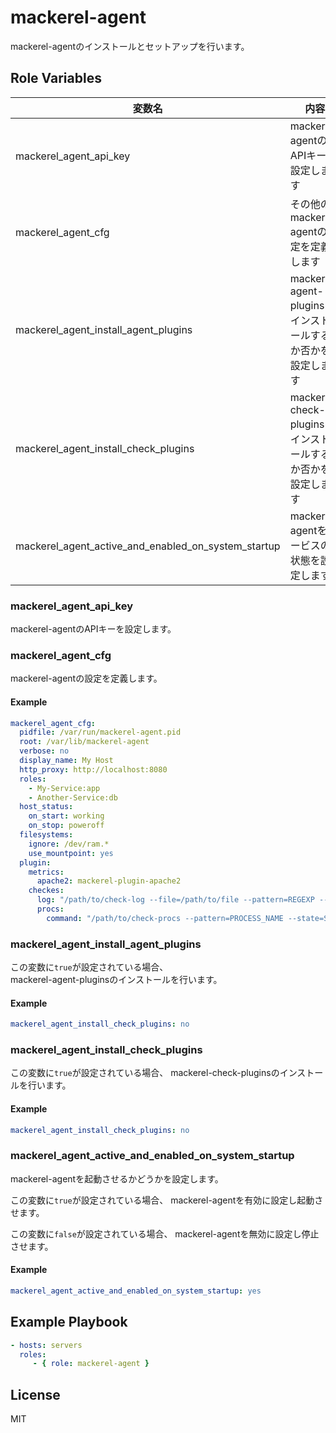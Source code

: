 mackerel-agent
=========

mackerel-agentのインストールとセットアップを行います。

Role Variables
--------------

| 変数名                                              | 内容                                                       |
| --------------------------------------------------- | ---------------------------------------------------------- |
| mackerel_agent_api_key                              | mackerel-agentのAPIキーを設定します                        |
| mackerel_agent_cfg                                  | その他のmackerel-agentの設定を定義します                   |
| mackerel_agent_install_agent_plugins                | mackerel-agent-pluginsをインストールするか否かを設定します |
| mackerel_agent_install_check_plugins                | mackerel-check-pluginsをインストールするか否かを設定します |
| mackerel_agent_active_and_enabled_on_system_startup | mackerel-agentをサービスの状態を設定します                 |


### mackerel_agent_api_key

mackerel-agentのAPIキーを設定します。

### mackerel_agent_cfg

mackerel-agentの設定を定義します。

#### Example

```yml
mackerel_agent_cfg:
  pidfile: /var/run/mackerel-agent.pid
  root: /var/lib/mackerel-agent
  verbose: no
  display_name: My Host
  http_proxy: http://localhost:8080
  roles:
    - My-Service:app
    - Another-Service:db
  host_status:
    on_start: working
    on_stop: poweroff
  filesystems:
    ignore: /dev/ram.*
    use_mountpoint: yes
  plugin:
    metrics:
      apache2: mackerel-plugin-apache2
    checkes:
      log: "/path/to/check-log --file=/path/to/file --pattern=REGEXP --warning-over=N --critical-over=N"
      procs:
        command: "/path/to/check-procs --pattern=PROCESS_NAME --state=STATE --warning-under=N"
```

### mackerel_agent_install_agent_plugins

この変数に`true`が設定されている場合、  
mackerel-agent-pluginsのインストールを行います。

#### Example

```yml
mackerel_agent_install_check_plugins: no
```

### mackerel_agent_install_check_plugins

この変数に`true`が設定されている場合、
mackerel-check-pluginsのインストールを行います。

#### Example

```yml
mackerel_agent_install_check_plugins: no
```

### mackerel_agent_active_and_enabled_on_system_startup

mackerel-agentを起動させるかどうかを設定します。

この変数に`true`が設定されている場合、
mackerel-agentを有効に設定し起動させます。

この変数に`false`が設定されている場合、
mackerel-agentを無効に設定し停止させます。

#### Example

```yml
mackerel_agent_active_and_enabled_on_system_startup: yes
```


Example Playbook
----------------

```yml
- hosts: servers
  roles:
     - { role: mackerel-agent }
```

License
-------

MIT
